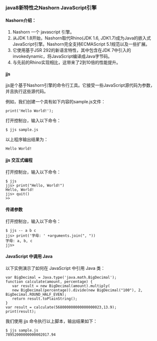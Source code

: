 ### java8新特性之Nashorn JavaScript引擎

#### Nashorn介绍：
1. Nashorn 一个 javascript 引擎。
2. 从JDK 1.8开始，Nashorn取代Rhino(JDK 1.6, JDK1.7)成为Java的嵌入式JavaScript引擎。Nashorn完全支持ECMAScript 5.1规范以及一些扩展。
3. 它使用基于JSR 292的新语言特性，其中包含在JDK 7中引入的 invokedynamic，将JavaScript编译成Java字节码。
4. 与先前的Rhino实现相比，这带来了2到10倍的性能提升。
#### jjs
jjs是个基于Nashorn引擎的命令行工具。它接受一些JavaScript源代码为参数，并且执行这些源代码。

例如，我们创建一个具有如下内容的sample.js文件：

    print('Hello World!');
打开控制台，输入以下命令：

    $ jjs sample.js    
以上程序输出结果为：

    Hello World!
#### jjs 交互式编程
打开控制台，输入以下命令：

    $ jjs
    jjs> print("Hello, World!")
    Hello, World!
    jjs> quit()
    >>
#### 传递参数
打开控制台，输入以下命令：

    $ jjs -- a b c
    jjs> print('字母: ' +arguments.join(", "))
    字母: a, b, c
    jjs> 
#### JavaScript 中调用 Java
以下实例演示了如何在 JavaScript 中引用 Java 类：

    var BigDecimal = Java.type('java.math.BigDecimal');
    function calculate(amount, percentage) {
       var result = new BigDecimal(amount).multiply(
       new BigDecimal(percentage)).divide(new BigDecimal("100"), 2, BigDecimal.ROUND_HALF_EVEN);
       return result.toPlainString();
    }
    var result = calculate(568000000000000000023,13.9);
    print(result);
我们使用 jjs 命令执行以上脚本，输出结果如下：

    $ jjs sample.js
    78952000000000002017.94